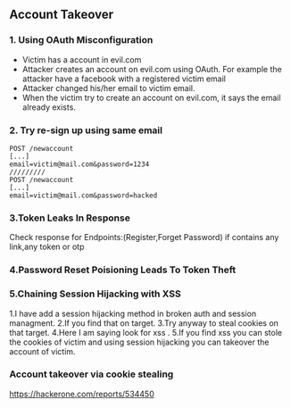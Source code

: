 ## Account Takeover

### 1. Using OAuth Misconfiguration
   - Victim has a account in evil.com
   - Attacker creates an account on evil.com using OAuth. For example the attacker have a facebook with a registered victim email
   - Attacker changed his/her email to victim email.
   - When the victim try to create an account on evil.com, it says the email already exists.

### 2. Try re-sign up using same email
```
POST /newaccount
[...]
email=victim@mail.com&password=1234
/////////
POST /newaccount
[...]
email=victim@mail.com&password=hacked
```
### 3.Token Leaks In Response
   Check response for Endpoints:(Register,Forget Password) if contains any link,any token or otp
   
### 4.Password Reset Poisioning Leads To Token Theft

### 5.Chaining Session Hijacking with XSS
  1.I have add a session hijacking method in broken auth and session managment. 
  2.If you find that on target.
  3.Try anyway to steal cookies on that target.
  4.Here I am saying look for xss .
  5.If you find xss you can stole the cookies of victim and using session hijacking you can takeover the account of victim.
  
  
### Account takeover via cookie stealing

 https://hackerone.com/reports/534450
